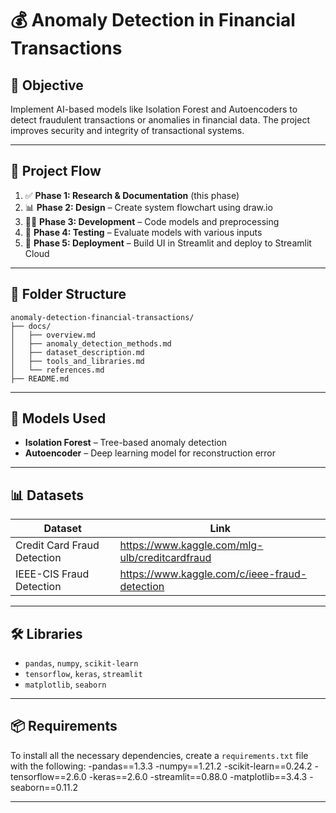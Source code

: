 # 💰 Anomaly Detection in Financial Transactions

## 📌 Objective
Implement AI-based models like Isolation Forest and Autoencoders to detect fraudulent transactions or anomalies in financial data. The project improves security and integrity of transactional systems.

---

## 🧭 Project Flow

1. ✅ **Phase 1: Research & Documentation** (this phase)
2. 📊 **Phase 2: Design** – Create system flowchart using draw.io
3. 👨‍💻 **Phase 3: Development** – Code models and preprocessing
4. 🧪 **Phase 4: Testing** – Evaluate models with various inputs
5. 🚀 **Phase 5: Deployment** – Build UI in Streamlit and deploy to Streamlit Cloud

---

## 📁 Folder Structure

```
anomaly-detection-financial-transactions/
├── docs/
│   ├── overview.md
│   ├── anomaly_detection_methods.md
│   ├── dataset_description.md
│   ├── tools_and_libraries.md
│   └── references.md
├── README.md
```

---

## 🧠 Models Used

- **Isolation Forest** – Tree-based anomaly detection
- **Autoencoder** – Deep learning model for reconstruction error

---

## 📊 Datasets

| Dataset | Link |
|--------|------|
| Credit Card Fraud Detection | https://www.kaggle.com/mlg-ulb/creditcardfraud |
| IEEE-CIS Fraud Detection | https://www.kaggle.com/c/ieee-fraud-detection |

---

## 🛠️ Libraries

- `pandas`, `numpy`, `scikit-learn`
- `tensorflow`, `keras`, `streamlit`
- `matplotlib`, `seaborn`

---

## 📦 Requirements

To install all the necessary dependencies, create a `requirements.txt` file with the following:
-pandas==1.3.3
-numpy==1.21.2
-scikit-learn==0.24.2
-tensorflow==2.6.0
-keras==2.6.0
-streamlit==0.88.0
-matplotlib==3.4.3
-seaborn==0.11.2

---
